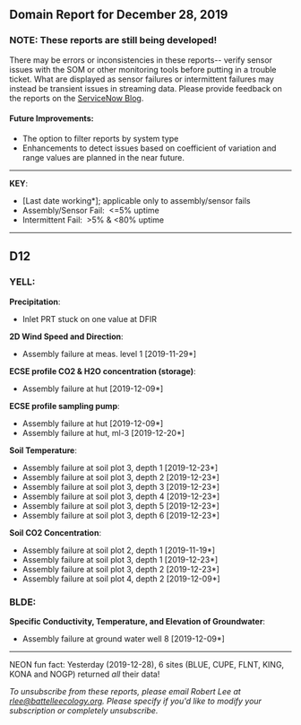 ## Domain Report for December 28, 2019


### NOTE: These reports are still being developed!
There may be errors or inconsistencies in these reports-- verify sensor issues with the SOM or other monitoring tools before putting in a trouble ticket. What are displayed as sensor failures or intermittent failures may instead be transient issues in streaming data.
Please provide feedback on the reports on the [ServiceNow Blog](https://neon.service-now.com/community?id=community_blog&sys_id=9b4fbe8adbed734017ecf9041d9619be).

#### Future Improvements: 
 - The option to filter reports by system type 
 - Enhancements to detect issues based on coefficient of variation and range values are planned in the near future.

***

**KEY**:

 - [Last date working*]; applicable only to assembly/sensor fails
 - Assembly/Sensor Fail:&nbsp;&nbsp;<=5% uptime
 - Intermittent Fail:&nbsp;&nbsp;>5% & <80% uptime

***
## D12

### YELL:

**Precipitation**:
 - Inlet PRT stuck on one value at DFIR

**2D Wind Speed and Direction**:
 - Assembly failure at meas. level 1 [2019-11-29*]

**ECSE profile CO2 & H2O concentration (storage)**:
 - Assembly failure at hut [2019-12-09*]

**ECSE profile sampling pump**:
 - Assembly failure at hut [2019-12-09*]
 - Assembly failure at hut, ml-3 [2019-12-20*]

**Soil Temperature**:
 - Assembly failure at soil plot 3, depth 1 [2019-12-23*]
 - Assembly failure at soil plot 3, depth 2 [2019-12-23*]
 - Assembly failure at soil plot 3, depth 3 [2019-12-23*]
 - Assembly failure at soil plot 3, depth 4 [2019-12-23*]
 - Assembly failure at soil plot 3, depth 5 [2019-12-23*]
 - Assembly failure at soil plot 3, depth 6 [2019-12-23*]

**Soil CO2 Concentration**:
 - Assembly failure at soil plot 2, depth 1 [2019-11-19*]
 - Assembly failure at soil plot 3, depth 1 [2019-12-23*]
 - Assembly failure at soil plot 3, depth 2 [2019-12-23*]
 - Assembly failure at soil plot 4, depth 2 [2019-12-09*]

### BLDE:

**Specific Conductivity, Temperature, and Elevation of Groundwater**:
 - Assembly failure at ground water well 8 [2019-12-09*]

***
NEON fun fact: Yesterday (2019-12-28), 6 sites (BLUE, CUPE, FLNT, KING, KONA and NOGP) returned _all_ their data!

_To unsubscribe from these reports, please email Robert Lee at rlee@battelleecology.org. Please specify if you'd like to modify your subscription or completely unsubscribe._
